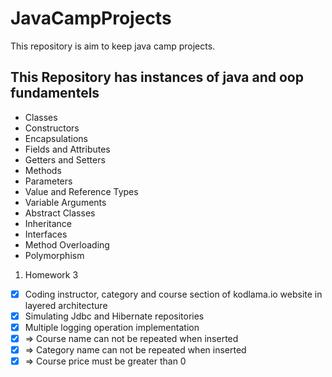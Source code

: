 # JavaCampProjects
This repository is aim to keep java camp projects.
## This Repository has instances of java and oop fundamentels
- Classes
- Constructors
- Encapsulations
- Fields and Attributes
- Getters and Setters
- Methods 
- Parameters
- Value and Reference Types
- Variable Arguments
- Abstract Classes
- Inheritance 
- Interfaces 
- Method Overloading
- Polymorphism
 1. Homework 3 
 - [x] Coding instructor, category and course section of kodlama.io website in layered architecture
 - [x] Simulating Jdbc and Hibernate repositories
 - [x] Multiple logging operation implementation
 - [x] => Course name can not be repeated when inserted
 - [x] => Category name can not be repeated when inserted
 - [x] => Course price must be greater than 0
